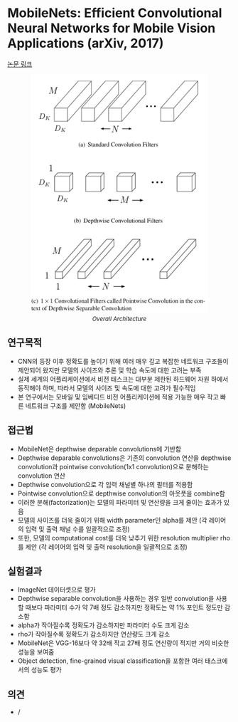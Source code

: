 # MobileNets: Efficient Convolutional Neural Networks for Mobile Vision Applications (arXiv, 2017)

[논문 링크](https://arxiv.org/abs/1704.04861)

<p align="center">
    <img width="400" alt='fig1' src="./img/01_10_01.png?raw=true"></br>
    <em><font size=2>Overall Architecture</font></em>
</p>

## 연구목적
- CNN의 등장 이후 정확도를 높이기 위해 여러 매우 깊고 복잡한 네트워크 구조들이 제안되어 왔지만 모델의 사이즈와 추론 및 학습 속도에 대한 고려는 부족
- 실제 세계의 어플리케이션에서 비전 태스크는 대부분 제한된 하드웨어 자원 하에서 동작해야 하며, 따라서 모델의 사이즈 및 속도에 대한 고려가 필수적임
- 본 연구에서는 모바일 및 임베디드 비전 어플리케이션에 적용 가능한 매우 작고 빠른 네트워크 구조를 제안함 (MobileNets)

## 접근법
- MobileNet은 depthwise deparable convolutions에 기반함
- Depthwise deparable convolutions은 기존의 convolution 연산을 depthwise convolution과 pointwise convolution(1x1 convolution)으로 분해하는 convolution 연산
- Depthwise convolution으로 각 입력 채널별 하나의 필터를 적용함
- Pointwise convolution으로 depthwise convolution의 아웃풋을 combine함
- 이러한 분해(factorization)는 모델의 파라미터 및 연산량을 크게 줄이는 효과가 있음
- 모델의 사이즈를 더욱 줄이기 위해 width parameter인 alpha를 제안 (각 레이어의 입력 및 출력 채널 수를 일괄적으로 조정)
- 또한, 모델의 computational cost를 더욱 낮추기 위한 resolution multiplier rho를 제안 (각 레이어의 입력 및 출력 resolution을 일괄적으로 조정)

## 실험결과
- ImageNet 데이터셋으로 평가
- Depthwise separable convolution을 사용하는 경우 일반 convolution을 사용할 때보다 파라미터 수가 약 7배 정도 감소하지만 정확도는 약 1% 포인트 정도만 감소함
- alpha가 작아질수록 정확도가 감소하지만 파라미터 수도 크게 감소
- rho가 작아질수록 정확도가 감소하지만 연산량도 크게 감소
- MobileNet은 VGG-16보다 약 32배 작고 27배 정도 연산량이 적지만 거의 비슷한 성능을 보여줌
- Object detection, fine-grained visual classification을 포함한 여러 태스크에서의 성능도 평가

## 의견
- /